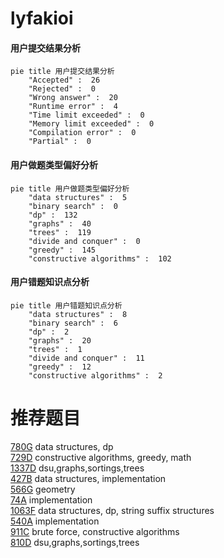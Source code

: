 # lyfakioi

<!-- tabs:start -->



#### **用户提交结果分析**

```mermaid
pie title 用户提交结果分析
    "Accepted" :  26
    "Rejected" :  0
    "Wrong answer" :  20
    "Runtime error" :  4
    "Time limit exceeded" :  0
    "Memory limit exceeded" :  0
    "Compilation error" :  0
    "Partial" :  0
```

#### **用户做题类型偏好分析**

```mermaid
pie title 用户做题类型偏好分析
    "data structures" :  5
    "binary search" :  0
    "dp" :  132
    "graphs" :  40
    "trees" :  119
    "divide and conquer" :  0
    "greedy" :  145
    "constructive algorithms" :  102
```
#### **用户错题知识点分析**

```mermaid
pie title 用户错题知识点分析
    "data structures" :  8
    "binary search" :  6
    "dp" :  2
    "graphs" :  20
    "trees" :  1
    "divide and conquer" :  11
    "greedy" :  12
    "constructive algorithms" :  2
```



<!-- tabs:end -->
# 推荐题目
[780G](https://codeforces.com/contest/780/problem/G)		data structures,
                        dp		  
[729D](https://codeforces.com/contest/729/problem/D)		constructive algorithms,
                        greedy,
                        math		  
[1337D](https://codeforces.com/contest/1337/problem/D)		dsu,graphs,sortings,trees		  
[427B](https://codeforces.com/contest/427/problem/B)		data structures,
                        implementation		  
[566G](https://codeforces.com/contest/566/problem/G)		geometry		  
[74A](https://codeforces.com/contest/74/problem/A)		implementation		  
[1063F](https://codeforces.com/contest/1063/problem/F)		data structures,
                        dp,
                        string suffix structures		  
[540A](https://codeforces.com/contest/540/problem/A)		implementation		  
[911C](https://codeforces.com/contest/911/problem/C)		brute force,
                        constructive algorithms		  
[810D](https://codeforces.com/contest/810/problem/D)		dsu,graphs,sortings,trees		  
